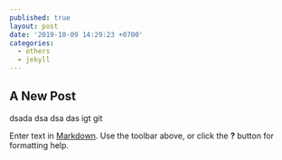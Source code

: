 ```yaml
---
published: true
layout: post
date: '2019-10-09 14:29:23 +0700'
categories:
  - others
  - jekyll
---
```

## A New Post

dsada 
dsa 
dsa 
das
igt
git

Enter text in [Markdown](http://daringfireball.net/projects/markdown/). Use the toolbar above, or click the **?** button for formatting help.
